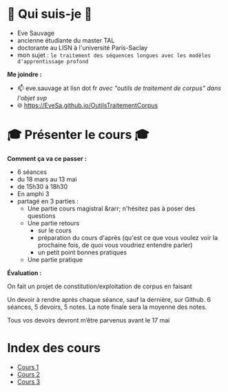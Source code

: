 # 👩 Qui suis-je 👩 

- Eve Sauvage
- ancienne étudiante du master TAL
- doctorante au LISN à l'université Paris-Saclay
- mon sujet : `le traitement des séquences longues avec les modèles d'apprentissage profond`

**Me joindre :** 

- 📫  eve.sauvage at lisn dot fr *avec "outils de traitement de corpus" dans l'objet svp*
- 🌐  <https://EveSa.github.io/OutilsTraitementCorpus>

#  🎓 Présenter le cours 🎓

**Comment ça va ce passer :** 

- 6 séances 
- du 18 mars au 13 mai
- de 15h30 à 18h30
- En amphi 3
- partagé en 3 parties : 
  - Une partie cours magistral
    \&rarr; n'hésitez pas à poser des questions
  - Une partie retours 
    - sur le cours
    - préparation du cours d'après (qu'est ce que vous voulez voir la prochaine fois, de quoi vous voudriez entendre parler)
    - un petit point bonnes pratiques
  - Une partie pratique

**Évaluation :** 

On fait un projet de constitution/exploitation de corpus en faisant

Un devoir à rendre après chaque séance, sauf la dernière, sur Github.
6 séances, 5 devoirs, 5 notes. La note finale sera la moyenne des notes.

Tous vos devoirs devront m’être parvenus avant le 17 mai

# Index des cours

- [Cours 1](/slides/cours1.html)
- [Cours 2](/slides/cours2.html)
- [Cours 3](/slides/cours3.html)
